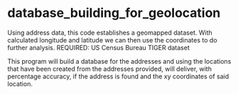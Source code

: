 # database_building_for_geolocation
Using address data, this code establishes a geomapped dataset. With calculated longitude and latitude we can then use the coordinates to do further analysis. REQUIRED: US Census Bureau TIGER dataset

This program will build a database for the addresses and using the locations that have been created from the addresses provided, will deliver, with percentage accuracy, if the address is found and the xy coordinates of said location.
